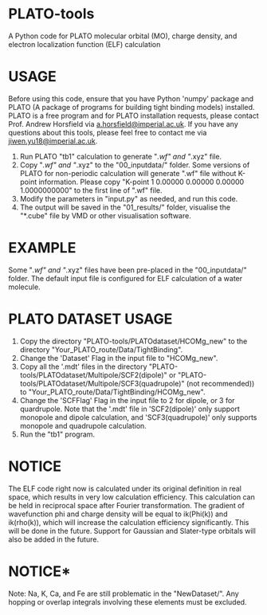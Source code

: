 # PLATO-tools
A Python code for PLATO molecular orbital (MO), charge density, and electron localization function (ELF) calculation
# USAGE
Before using this code, ensure that you have Python 'numpy' package and PLATO (A package of programs for building tight binding models) installed. PLATO is a free program and for PLATO installation requests, please contact Prof. Andrew Horsfield via a.horsfield@imperial.ac.uk. If you have any questions about this tools, please feel free to contact me via jiwen.yu18@imperial.ac.uk.
 1. Run PLATO "tb1" calculation to generate "*.wf" and "*.xyz" file.
 2. Copy "*.wf" and "*.xyz" to the "00_inputdata/" folder. Some versions of PLATO for non-periodic calculation will generate ".wf" file without K-point information. Please copy "K-point 1   0.00000   0.00000   0.00000 1.0000000000" to the first line of ".wf" file.
 3. Modify the parameters in "input.py" as needed, and run this code.
 4. The output will be saved in the "01_results/" folder, visualise the "*.cube" file by VMD or other visualisation software.
# EXAMPLE
Some "*.wf" and "*.xyz" files have been pre-placed in the "00_inputdata/" folder. The default input file is configured for ELF calculation of a water molecule.
# PLATO DATASET USAGE
 1. Copy the directory "PLATO-tools/PLATOdataset/HCOMg_new" to the directory "Your_PLATO_route/Data/TightBinding".
 2. Change the 'Dataset' Flag in the input file to "HCOMg_new".
 3. Copy all the '.mdt' files in the directory "PLATO-tools/PLATOdataset/Multipole/SCF2(dipole)" or "PLATO-tools/PLATOdataset/Multipole/SCF3(quadrupole)" (not recommended)) to "Your_PLATO_route/Data/TightBinding/HCOMg_new".
 4. Change the 'SCFFlag' Flag in the input file to 2 for dipole, or 3 for quardrupole. Note that the '.mdt' file in 'SCF2(dipole)' only support monopole and dipole calculation, and 'SCF3(quadrupole)' only supports monopole and quadrupole calculation.
 5. Run the "tb1" program.
# NOTICE
The ELF code right now is calculated under its original definition in real space, which results in very low calculation efficiency. This calculation can be held in reciprocal space after Fourier transformation. The gradient of wavefunction phi and charge density will be equal to ik(Phi(k)) and ik(rho(k)), which will increase the calculation efficiency significantly. This will be done in the future.
Support for Gaussian and Slater-type orbitals will also be added in the future.
# NOTICE*
Note: Na, K, Ca, and Fe are still problematic in the "NewDataset/". Any hopping or overlap integrals involving these elements must be excluded.
